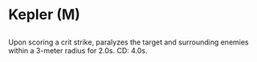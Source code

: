 # Kepler (M)

## 

Upon scoring a crit strike, paralyzes the target and surrounding enemies within a 3-meter radius for 2.0s. CD: 4.0s.